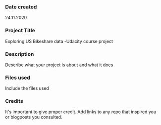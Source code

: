 ### Date created
24.11.2020

### Project Title
Exploring US Bikeshare data -Udacity course project

### Description
Describe what your project is about and what it does

### Files used
Include the files used

### Credits
It's important to give proper credit. Add links to any repo that inspired you or blogposts you consulted.
